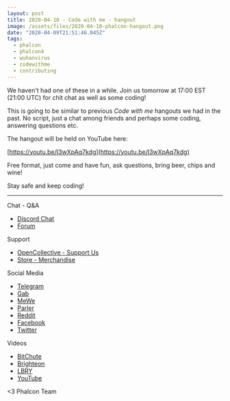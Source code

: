 ```yaml
---
layout: post
title: 2020-04-10 - Code with me - hangout
image: /assets/files/2020-04-10-phalcon-hangout.png
date: "2020-04-09T21:51:46.045Z"
tags:
  - phalcon
  - phalcon4
  - wuhanvirus
  - codewithme
  - contributing
---
```

We haven't had one of these in a while. Join us tomorrow at 17:00 EST (21:00 UTC) for chit chat as well as some coding!
<!--more-->

This is going to be similar to previous _Code with me_ hangouts we had in the past. No script, just a chat among friends and perhaps some coding, answering questions etc.

The hangout will be held on YouTube here:

[https://youtu.be/I3wXpAq7kdg](https://youtu.be/I3wXpAq7kdg)

Free format, just come and have fun, ask questions, bring beer, chips and wine!

Stay safe and keep coding!

<hr>

Chat - Q&A

* [Discord Chat](https://phalcon.io/discord)
* [Forum](https://phalcon.link/forum)

Support

* [OpenCollective - Support Us](https://phalcon.io/fund)
* [Store - Merchandise](https://phalcon.io/store)

Social Media

* [Telegram](https://phalcon.io/telegram)
* [Gab](https://phalcon.io/gab)
* [MeWe](https://phalcon.io/mewe)
* [Parler](https://phalcon.io/parler)
* [Reddit](https://phalcon.io/reddit)
* [Facebook](https://phalcon.io/fb)
* [Twitter](https://phalcon.io/t)

Videos

* [BitChute](https://phalcon.io/bitchute)
* [Brighteon](https://phalcon.io/brighteon)
* [LBRY](https://phalcon.io/lbry)
* [YouTube](https://phalcon.io/youtube)

<3 Phalcon Team
